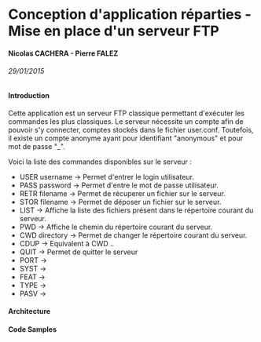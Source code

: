 # Conception d'application réparties - Mise en place d'un serveur FTP
#### Nicolas CACHERA - Pierre FALEZ
###### 29/01/2015

#### Introduction

Cette application est un serveur FTP classique permettant d'exécuter les commandes les plus classiques. Le serveur nécessite un compte afin de pouvoir s'y connecter, comptes stockés dans le fichier user.conf. Toutefois, il existe un compte anonyme ayant pour identifiant "anonymous" et pour mot de passe "_".

Voici la liste des commandes disponibles sur le serveur :
* USER username -> Permet d'entrer le login utilisateur.
* PASS password -> Permet d'entre le mot de passe utilisateur.
* RETR filename -> Permet de récuperer un fichier sur le serveur.
* STOR filename -> Permet de déposer un fichier sur le serveur.
* LIST -> Affiche la liste des fichiers présent dans le répertoire courant du serveur.
* PWD -> Affiche le chemin du répertoire courant du serveur.
* CWD directory -> Permet de changer le répertoire courant du serveur.
* CDUP -> Equivalent à CWD ..
* QUIT -> Permet de quitter le serveur
* PORT ->
* SYST ->
* FEAT ->
* TYPE ->
* PASV ->

#### Architecture

#### Code Samples